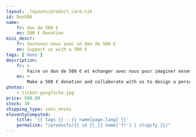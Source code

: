 ```yaml
---
layout: _layouts/product_card.njk
id: Don500
name:
    fr: don de 500 €
    en: 500 € Donation
mini_descr:
    fr: Soutenez-nous avec un don de 500 €
    en: Support us with a 500 €
tags: ['dons']
description: 
    fr: >
        Faire un don de 500 € et échanger avec nous pour imaginer ensemble une contrepartie.
    en: >
        Make a 500 € donation and collaborate with us to design a personalized reward.
photos:
    - ticket-gongfucha.jpg
price: 500.00
stock: 30
shipping_type: sans_envoi
eleventyComputed:
    title: '{{ tags }} - {{ name[page.lang] }}'
    permalink: "/products/{{ id }}_{{ name['fr'] | slugify }}/"
---
```

